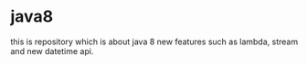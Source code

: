 # java8

this is repository which is about java 8 new features such as lambda, stream and new datetime api.
